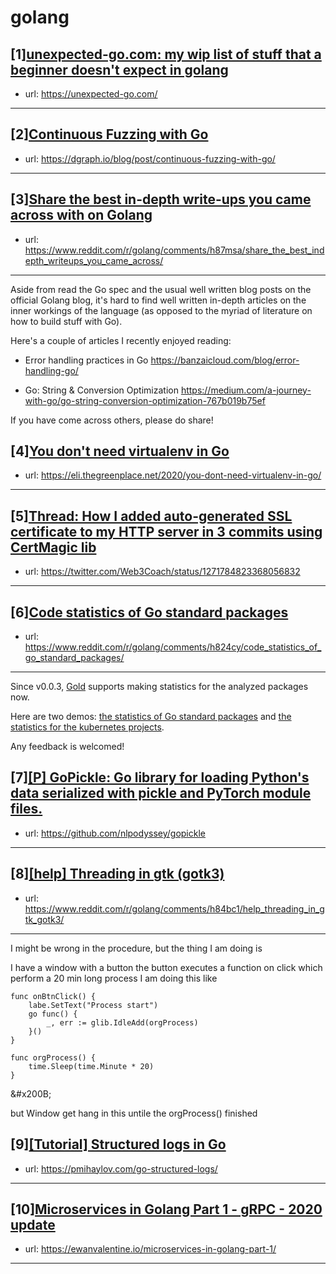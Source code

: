 # golang
## [1][unexpected-go.com: my wip list of stuff that a beginner doesn't expect in golang](https://www.reddit.com/r/golang/comments/h851d9/unexpectedgocom_my_wip_list_of_stuff_that_a/)
- url: https://unexpected-go.com/
---

## [2][Continuous Fuzzing with Go](https://www.reddit.com/r/golang/comments/h7tkwp/continuous_fuzzing_with_go/)
- url: https://dgraph.io/blog/post/continuous-fuzzing-with-go/
---

## [3][Share the best in-depth write-ups you came across with on Golang](https://www.reddit.com/r/golang/comments/h87msa/share_the_best_indepth_writeups_you_came_across/)
- url: https://www.reddit.com/r/golang/comments/h87msa/share_the_best_indepth_writeups_you_came_across/
---
Aside from read the Go spec and the usual well written blog posts on the official Golang blog, it's hard to find well written in-depth articles on the inner workings of the language (as opposed to the myriad of literature on how to build stuff with Go).

Here's a couple of articles I recently enjoyed reading:

* Error handling practices in Go
https://banzaicloud.com/blog/error-handling-go/

* Go: String &amp; Conversion Optimization
https://medium.com/a-journey-with-go/go-string-conversion-optimization-767b019b75ef

If you have come across others, please do share!
## [4][You don't need virtualenv in Go](https://www.reddit.com/r/golang/comments/h8773p/you_dont_need_virtualenv_in_go/)
- url: https://eli.thegreenplace.net/2020/you-dont-need-virtualenv-in-go/
---

## [5][Thread: How I added auto-generated SSL certificate to my HTTP server in 3 commits using CertMagic lib](https://www.reddit.com/r/golang/comments/h86usn/thread_how_i_added_autogenerated_ssl_certificate/)
- url: https://twitter.com/Web3Coach/status/1271784823368056832
---

## [6][Code statistics of Go standard packages](https://www.reddit.com/r/golang/comments/h824cy/code_statistics_of_go_standard_packages/)
- url: https://www.reddit.com/r/golang/comments/h824cy/code_statistics_of_go_standard_packages/
---
Since v0.0.3, [Gold](https://github.com/go101/gold) supports making statistics for the analyzed packages now.

Here are two demos: [the statistics of Go standard packages](https://docs.go101.org/statistics.html) and [the statistics for the kubernetes projects](https://imgur.com/a/ve7LFM4).

Any feedback is welcomed!
## [7][[P] GoPickle: Go library for loading Python's data serialized with pickle and PyTorch module files.](https://www.reddit.com/r/golang/comments/h7hpfb/p_gopickle_go_library_for_loading_pythons_data/)
- url: https://github.com/nlpodyssey/gopickle
---

## [8][[help] Threading in gtk (gotk3)](https://www.reddit.com/r/golang/comments/h84bc1/help_threading_in_gtk_gotk3/)
- url: https://www.reddit.com/r/golang/comments/h84bc1/help_threading_in_gtk_gotk3/
---
I might be wrong in the procedure, but the thing I am doing is

I have a window with a button the button executes a function on click which perform a 20 min long process I am doing this like

    func onBtnClick() { 
        labe.SetText("Process start")
        go func() {
            _, err := glib.IdleAdd(orgProcess) 
        }() 
    }
    
    func orgProcess() { 
        time.Sleep(time.Minute * 20) 
    }

&amp;#x200B;

but Window get hang in this untile the orgProcess() finished
## [9][[Tutorial] Structured logs in Go](https://www.reddit.com/r/golang/comments/h819cc/tutorial_structured_logs_in_go/)
- url: https://pmihaylov.com/go-structured-logs/
---

## [10][Microservices in Golang Part 1 - gRPC - 2020 update](https://www.reddit.com/r/golang/comments/h7k1vs/microservices_in_golang_part_1_grpc_2020_update/)
- url: https://ewanvalentine.io/microservices-in-golang-part-1/
---

